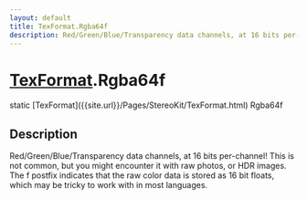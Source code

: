 ```yaml
---
layout: default
title: TexFormat.Rgba64f
description: Red/Green/Blue/Transparency data channels, at 16 bits per-channel! This is not common, but you might encounter it with raw photos, or HDR images. The f postfix indicates that the raw color data is stored as 16 bit floats, which may be tricky to work with in most languages.
---
```

# [TexFormat]({{site.url}}/Pages/StereoKit/TexFormat.html).Rgba64f

<div class='signature' markdown='1'>
static [TexFormat]({{site.url}}/Pages/StereoKit/TexFormat.html) Rgba64f
</div>

## Description
Red/Green/Blue/Transparency data channels, at 16 bits
per-channel! This is not common, but you might encounter it with
raw photos, or HDR images. The f postfix indicates that the raw
color data is stored as 16 bit floats, which may be tricky to work
with in most languages.

